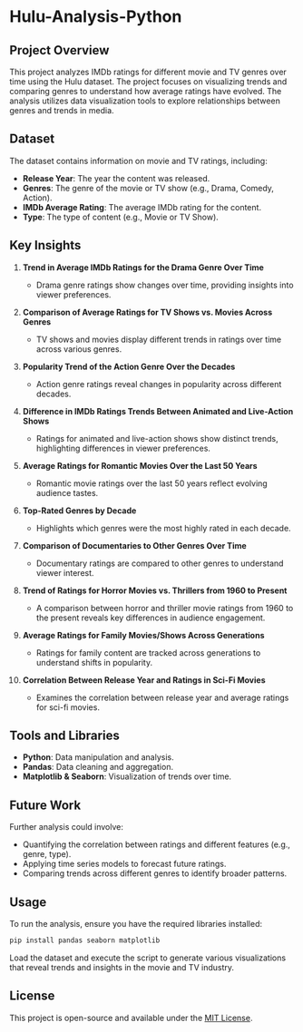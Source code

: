 # Hulu-Analysis-Python

## Project Overview
This project analyzes IMDb ratings for different movie and TV genres over time using the Hulu dataset. The project focuses on visualizing trends and comparing genres to understand how average ratings have evolved. The analysis utilizes data visualization tools to explore relationships between genres and trends in media.

## Dataset
The dataset contains information on movie and TV ratings, including:
- **Release Year**: The year the content was released.
- **Genres**: The genre of the movie or TV show (e.g., Drama, Comedy, Action).
- **IMDb Average Rating**: The average IMDb rating for the content.
- **Type**: The type of content (e.g., Movie or TV Show).

## Key Insights

1. **Trend in Average IMDb Ratings for the Drama Genre Over Time**
   - Drama genre ratings show changes over time, providing insights into viewer preferences.

2. **Comparison of Average Ratings for TV Shows vs. Movies Across Genres**
   - TV shows and movies display different trends in ratings over time across various genres.

3. **Popularity Trend of the Action Genre Over the Decades**
   - Action genre ratings reveal changes in popularity across different decades.

4. **Difference in IMDb Ratings Trends Between Animated and Live-Action Shows**
   - Ratings for animated and live-action shows show distinct trends, highlighting differences in viewer preferences.

5. **Average Ratings for Romantic Movies Over the Last 50 Years**
   - Romantic movie ratings over the last 50 years reflect evolving audience tastes.

6. **Top-Rated Genres by Decade**
   - Highlights which genres were the most highly rated in each decade.

7. **Comparison of Documentaries to Other Genres Over Time**
   - Documentary ratings are compared to other genres to understand viewer interest.

8. **Trend of Ratings for Horror Movies vs. Thrillers from 1960 to Present**
   - A comparison between horror and thriller movie ratings from 1960 to the present reveals key differences in audience engagement.

9. **Average Ratings for Family Movies/Shows Across Generations**
   - Ratings for family content are tracked across generations to understand shifts in popularity.

10. **Correlation Between Release Year and Ratings in Sci-Fi Movies**
    - Examines the correlation between release year and average ratings for sci-fi movies.

## Tools and Libraries
- **Python**: Data manipulation and analysis.
- **Pandas**: Data cleaning and aggregation.
- **Matplotlib & Seaborn**: Visualization of trends over time.

## Future Work
Further analysis could involve:
- Quantifying the correlation between ratings and different features (e.g., genre, type).
- Applying time series models to forecast future ratings.
- Comparing trends across different genres to identify broader patterns.

## Usage
To run the analysis, ensure you have the required libraries installed:

```sh
pip install pandas seaborn matplotlib
```

Load the dataset and execute the script to generate various visualizations that reveal trends and insights in the movie and TV industry.

## License
This project is open-source and available under the [MIT License](LICENSE).

